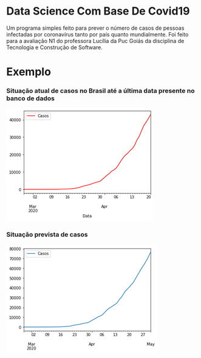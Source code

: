 # Data Science Com Base De Covid19

Um programa simples feito para prever o número de casos de pessoas infectadas por coronavírus tanto por país quanto mundialmente.
Foi feito para a avaliação N1 do professora Lucília da Puc Goiás da disciplina de Tecnologia e Construção de Software.

# Exemplo

<h3>Situação atual de casos no Brasil até a última data presente no banco de dados</h3>
<img src="atual.png">

<h3>Situação prevista de casos</h3>
<img src="previsto.png">
